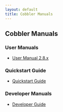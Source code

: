 ```yaml
---
layout: default
title: Cobbler Manuals
---
```


## Cobbler Manuals

### User Manuals

- [User Manual 2.8.x](https://cobbler.readthedocs.io/en/latest/)

### Quickstart Guide

- [Quickstart Guide](/manuals/quickstart)

### Developer Manuals

- [Developer Guide](/manuals/developer)

